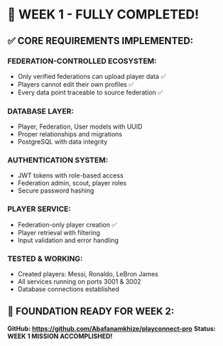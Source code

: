 # 🎉 WEEK 1 - FULLY COMPLETED! 

## ✅ CORE REQUIREMENTS IMPLEMENTED:

### FEDERATION-CONTROLLED ECOSYSTEM:
- Only verified federations can upload player data ✅
- Players cannot edit their own profiles ✅  
- Every data point traceable to source federation ✅

### DATABASE LAYER:
- Player, Federation, User models with UUID
- Proper relationships and migrations
- PostgreSQL with data integrity

### AUTHENTICATION SYSTEM:
- JWT tokens with role-based access
- Federation admin, scout, player roles
- Secure password hashing

### PLAYER SERVICE:
- Federation-only player creation ✅
- Player retrieval with filtering
- Input validation and error handling

### TESTED & WORKING:
- Created players: Messi, Ronaldo, LeBron James
- All services running on ports 3001 & 3002
- Database connections established

## 🚀 FOUNDATION READY FOR WEEK 2:

**GitHub: https://github.com/Abafanamkhize/playconnect-pro**
**Status: WEEK 1 MISSION ACCOMPLISHED!**
